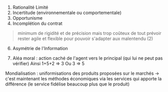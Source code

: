 1. Rationalité Limité
2. Incertitude (environnementale ou comportementale)
3. Opportunisme
4. Incomplétion du contrat
> minimum de rigidité et de précision mais trop coûteux de tout prévoir
>  rester agile et flexible pour pouvoir s'adapter aux malentendu (2)
6. Asymétrie de l'Information

7. Aléa moral : action caché de l'agent vers le principal (qui lui ne peut pas vérifier)
Ainsi 1+5+2 => 3
Ou 3 => 5


Mondialisation :
uniformisations des produits proposées sur le marchés → c'est maintenant les méthodes économiques via les services qui apporte la différence (le service fidélise beaucoup plus que le produit)